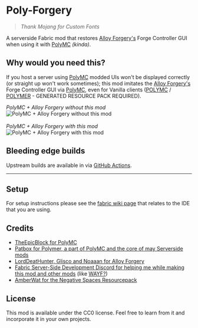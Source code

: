 # Poly-Forgery
> _Thank Mojang for Custom Fonts_

A serverside Fabric mod that restores [Alloy Forgery's](https://github.com/LordDeatHunter/Alloy-Forgery) Forge Controller GUI when using it with [PolyMC](https://github.com/TheEpicBlock/PolyMc) _(kinda)_.

## Why would you need this?
If you host a server using [PolyMC](https://github.com/TheEpicBlock/PolyMc) modded UIs won't be displayed correctly (or straight up won't work sometimes); this mod imitates the [Alloy Forgery's](https://github.com/LordDeatHunter/Alloy-Forgery) Forge Controller GUI via [PolyMC](https://github.com/TheEpicBlock/PolyMc), even for Vanilla clients ([POLYMC](https://github.com/TheEpicBlock/PolyMc) / [POLYMER](https://github.com/Patbox/polymer) - GENERATED RESOURCE PACK REQUIRED).

_PolyMC + Alloy Forgery without this mod_<br>
![PolyMC + Alloy Forgery without this mod](https://cdn.discordapp.com/attachments/735840853662236713/940663766280962088/unknown.png)
<br>
<br>
_PolyMC + Alloy Forgery with this mod_<br>
![PolyMC + Alloy Forgery with this mod](https://cdn.discordapp.com/attachments/735840853662236713/940665128423137290/unknown.png)

## Bleeding edge builds
Upstream builds are available in via [GitHub Actions](https://github.com/CamperSamu/WhereAreYouFrom/actions).

___
## Setup

For setup instructions please see the [fabric wiki page](https://fabricmc.net/wiki/tutorial:setup) that relates to the IDE that you are using.

## Credits

- [TheEpicBlock for PolyMC](https://github.com/TheEpicBlock/PolyMc)
- [Patbox for Polymer, a part of PolyMC and the core of may Serverside mods](https://github.com/Patbox/polymer)
- [LordDeatHunter, Glisco and Noaaan for Alloy Forgery](https://github.com/LordDeatHunter/Alloy-Forgery)
- [Fabric Server-Side Development Discord for helping me while making this mod and other mods](https://discord.gg/spsDnxp) (like [WAYF?](https://github.com/CamperSamu/WhereAreYouFrom))
- [AmberWat for the Negative Spaces Resourcepack](https://github.com/AmberWat/NegativeSpaceFont)

## License

This mod is available under the CC0 license. Feel free to learn from it and incorporate it in your own projects.
